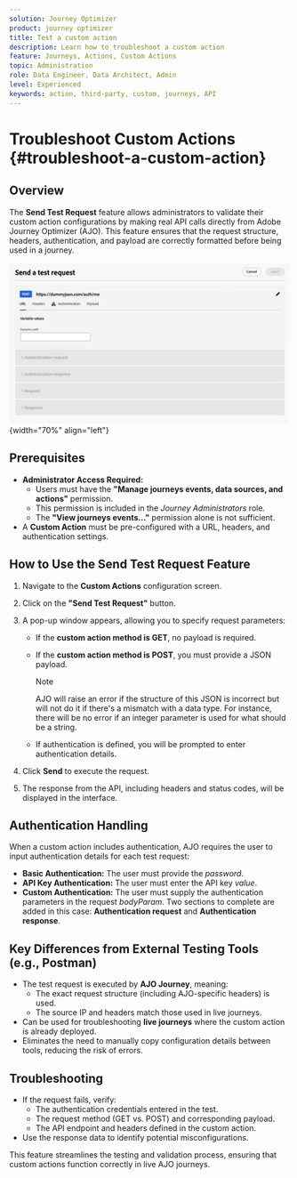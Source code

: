 ```yaml
---
solution: Journey Optimizer
product: journey optimizer
title: Test a custom action
description: Learn how to troubleshoot a custom action
feature: Journeys, Actions, Custom Actions
topic: Administration
role: Data Engineer, Data Architect, Admin
level: Experienced
keywords: action, third-party, custom, journeys, API
---
```


# Troubleshoot Custom Actions {#troubleshoot-a-custom-action}

## Overview

The **Send Test Request** feature allows administrators to validate their custom action configurations by making real API calls directly from Adobe Journey Optimizer (AJO). This feature ensures that the request structure, headers, authentication, and payload are correctly formatted before being used in a journey.

![](assets/send-test-request.png){width="70%" align="left"}

## Prerequisites

- **Administrator Access Required:**
  - Users must have the **"Manage journeys events, data sources, and actions"** permission.
  - This permission is included in the *Journey Administrators* role.
  - The **"View journeys events..."** permission alone is not sufficient.
- A **Custom Action** must be pre-configured with a URL, headers, and authentication settings.

## How to Use the Send Test Request Feature

1. Navigate to the **Custom Actions** configuration screen.
1. Click on the **"Send Test Request"** button.
1. A pop-up window appears, allowing you to specify request parameters:
   - If the **custom action method is GET**, no payload is required.
   - If the **custom action method is POST**, you must provide a JSON payload.

        >[!NOTE]
        >
        >AJO will raise an error if the structure of this JSON is incorrect but will not do it if there's a mismatch with a data type. For instance, there will be no error if an integer parameter is used for what should be a string.

   - If authentication is defined, you will be prompted to enter authentication details.

1. Click **Send** to execute the request.
1. The response from the API, including headers and status codes, will be displayed in the interface.

## Authentication Handling

When a custom action includes authentication, AJO requires the user to input authentication details for each test request:

- **Basic Authentication:** The user must provide the *password*.
- **API Key Authentication:** The user must enter the API key *value*.
- **Custom Authentication:** The user must supply the authentication parameters in the request *bodyParam*. Two sections to complete are added in this case: **Authentication request** and **Authentication response**.

## Key Differences from External Testing Tools (e.g., Postman)

- The test request is executed by **AJO Journey**, meaning:
  - The exact request structure (including AJO-specific headers) is used.
  - The source IP and headers match those used in live journeys.
- Can be used for troubleshooting **live journeys** where the custom action is already deployed.
- Eliminates the need to manually copy configuration details between tools, reducing the risk of errors.

## Troubleshooting

- If the request fails, verify:
  - The authentication credentials entered in the test.
  - The request method (GET vs. POST) and corresponding payload.
  - The API endpoint and headers defined in the custom action.
- Use the response data to identify potential misconfigurations.

This feature streamlines the testing and validation process, ensuring that custom actions function correctly in live AJO journeys.

